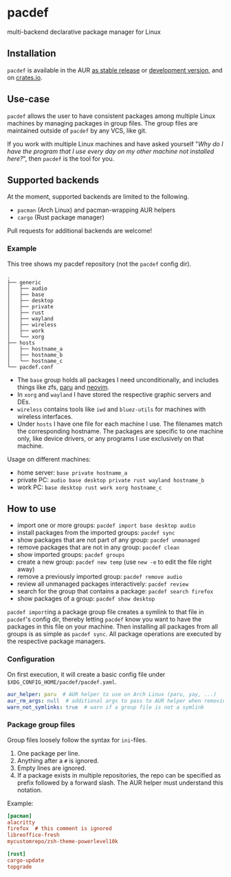 # pacdef
multi-backend declarative package manager for Linux

## Installation
`pacdef` is available in the AUR [as stable release](https://aur.archlinux.org/packages/pacdef) or [development version](https://aur.archlinux.org/packages/pacdef-git), and on [crates.io](https://crates.io/crates/pacdef).

## Use-case
`pacdef` allows the user to have consistent packages among multiple Linux machines by managing packages in group files.
The group files are maintained outside of `pacdef` by any VCS, like git.

If you work with multiple Linux machines and have asked yourself "*Why do I have the program that I use every day on my other machine not installed here?*", then `pacdef` is the tool for you.



## Supported backends
At the moment, supported backends are limited to the following.

<!--- TODO make this consistent --->
* `pacman` (Arch Linux) and pacman-wrapping AUR helpers
* `cargo` (Rust package manager)

Pull requests for additional backends are welcome!

### Example
This tree shows my pacdef repository (not the `pacdef` config dir).
```
.
├── generic
│   ├── audio
│   ├── base
│   ├── desktop
│   ├── private
│   ├── rust
│   ├── wayland
│   ├── wireless
│   ├── work
│   └── xorg
├── hosts
│   ├── hostname_a
│   ├── hostname_b
│   └── hostname_c
└── pacdef.conf
```

* The `base` group holds all packages I need unconditionally, and includes things like zfs,
  [paru](https://github.com/Morganamilo/paru) and [neovim](https://github.com/neovim/neovim).
* In `xorg` and `wayland` I have stored the respective graphic servers and DEs.
* `wireless` contains tools like `iwd` and `bluez-utils` for machines with wireless interfaces.
* Under `hosts` I have one file for each machine I use. The filenames match the corresponding hostname. The packages
  are specific to one machine only, like device drivers, or any programs I use exclusively on that machine.

Usage on different machines: 
* home server: `base private hostname_a`
* private PC: `audio base desktop private rust wayland hostname_b`
* work PC: `base desktop rust work xorg hostname_c`

## How to use
* import one or more groups: `pacdef import base desktop audio`
* install packages from the imported groups: `pacdef sync`
* show packages that are not part of any group: `pacdef unmanaged`
* remove packages that are not in any group: `pacdef clean`
* show imported groups: `pacdef groups`
* create a new group: `pacdef new temp` (use `new -e` to edit the file right away)
* remove a previously imported group: `pacdef remove audio`
* review all unmanaged packages interactively: `pacdef review`
* search for the group that contains a package: `pacdef search firefox`
* show packages of a group: `pacdef show desktop`

`pacdef import`ing a package group file creates a symlink to that file in `pacdef`'s config dir, thereby letting `pacdef` know you want to have the packages in this file on your machine.
Then installing all packages from all groups is as simple as `pacdef sync`.
All package operations are executed by the respective package managers.


### Configuration

On first execution, it will create a basic config file under `$XDG_CONFIG_HOME/pacdef/pacdef.yaml`.

```yaml
aur_helper: paru  # AUR helper to use on Arch Linux (paru, yay, ...)
aur_rm_args: null  # additional args to pass to AUR helper when removing packages (optional)
warn_not_symlinks: true  # warn if a group file is not a symlink
```

### Package group files
<!--- TODO explain sections --->
Group files loosely follow the syntax for `ini`-files.

1. One package per line. 
2. Anything after a `#` is ignored.
3. Empty lines are ignored.
4. If a package exists in multiple repositories, the repo can be specified as prefix followed by a forward slash.
   The AUR helper must understand this notation.

Example:
```ini
[pacman]
alacritty
firefox  # this comment is ignored
libreoffice-fresh
mycustomrepo/zsh-theme-powerlevel10k

[rust]
cargo-update
topgrade
```
